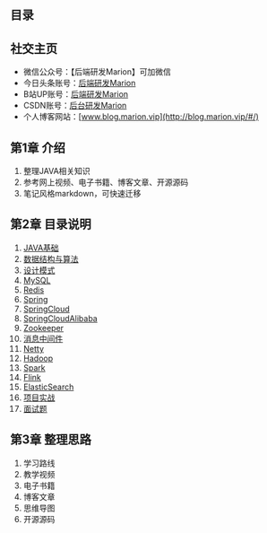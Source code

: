 ## 目录

## 社交主页
- 微信公众号：【后端研发Marion】可加微信
- 今日头条账号：[后端研发Marion](https://www.toutiao.com/c/user/token/MS4wLjABAAAAChrLQhHvIVE31-TLHrkth8_9uQLhosRHQmKC5jkat70/)
- B站UP账号：[后端研发Marion](https://space.bilibili.com/269097482)
- CSDN账号：[后台研发Marion](https://blog.csdn.net/luomao2012)
- 个人博客网站：[www.blog.marion.vip](http://blog.marion.vip/#/)

## 第1章 介绍
1. 整理JAVA相关知识
2. 参考网上视频、电子书籍、博客文章、开源源码
3. 笔记风格markdown，可快速迁移

## 第2章 目录说明
1. [JAVA基础](/JAVA基础)
2. [数据结构与算法](/数据结构与算法)
3. [设计模式](/设计模式)
3. [MySQL](/MySQL)
4. [Redis](/Redis)
4. [Spring](/Spring全家桶)
4. [SpringCloud](/Spring全家桶/SpringCloud)
4. [SpringCloudAlibaba](/Spring全家桶/SpringCloudAlibaba)
4. [Zookeeper](/消息中间件)
4. [消息中间件](/Spring全家桶/SpringCloudAlibaba)
4. [Netty](/Spring全家桶/SpringCloudAlibaba)
4. [Hadoop](/大数据/Hadoop)
4. [Spark](/大数据/Spark)
4. [Flink](/大数据/Flink)
4. [ElasticSearch](/大数据/ElasticSearch搜索引擎)
4. [项目实战](/项目实战)
4. [面试题](/JAVA高级面试题)

## 第3章 整理思路
1. 学习路线
2. 教学视频
3. 电子书籍
4. 博客文章
5. 思维导图
6. 开源源码
